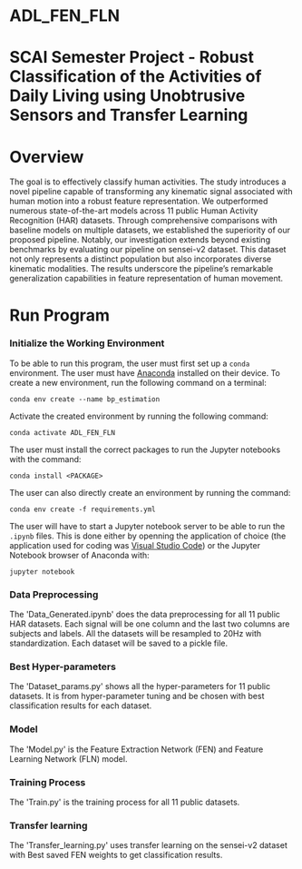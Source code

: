 # ADL_FEN_FLN
SCAI Semester Project - Robust Classification of the Activities of Daily Living using Unobtrusive Sensors and Transfer Learning
==========

Overview
==========
The goal is to effectively classify human activities. The study introduces a novel pipeline capable of
transforming any kinematic signal associated with human motion into a robust feature representation. We outperformed numerous state-of-the-art models across 11 public Human Activity Recognition (HAR) datasets. Through comprehensive comparisons with baseline models on multiple datasets, we established the superiority of our proposed pipeline. Notably, our investigation extends beyond existing benchmarks by evaluating our pipeline on sensei-v2 dataset. This dataset not only represents a distinct population but also incorporates diverse kinematic modalities. The results underscore the pipeline’s remarkable generalization capabilities in feature representation of human movement.

Run Program
========

### Initialize the Working Environment
To be able to run this program, the user must first set up a `conda` environment. 
The user must have [Anaconda](https://www.anaconda.com/) installed on their device. 
To create a new environment, run the following command on a terminal: 
```
conda env create --name bp_estimation
```

Activate the created environment by running the following command: 

```
conda activate ADL_FEN_FLN
```

The user must install the correct packages to run the Jupyter notebooks with the command: 
```
conda install <PACKAGE>
```

The user can also directly create an environment by running the command:
```
conda env create -f requirements.yml

```

The user will have to start a Jupyter notebook server to be able to run the `.ipynb` files. 
This is done either by openning the application of choice (the application used for coding was [Visual Studio Code](https://code.visualstudio.com)) or the Jupyter Notebook browser of Anaconda with: 

```
jupyter notebook
```
### Data Preprocessing
The 'Data_Generated.ipynb' does the data preprocessing for all 11 public HAR datasets. Each signal will be one column and the last two columns are subjects and labels. All the datasets will be resampled to 20Hz with standardization. Each dataset will be saved to a pickle file.

### Best Hyper-parameters
The 'Dataset_params.py' shows all the hyper-parameters for 11 public datasets. It is from hyper-parameter tuning and be chosen with best classification results for each dataset.

### Model
The 'Model.py' is the Feature Extraction Network (FEN) and Feature Learning Network (FLN) model.

### Training Process
The 'Train.py' is the training process for all 11 public datasets.

### Transfer learning
The 'Transfer_learning.py' uses transfer learning on the sensei-v2 dataset with Best saved FEN weights to get classification results.

